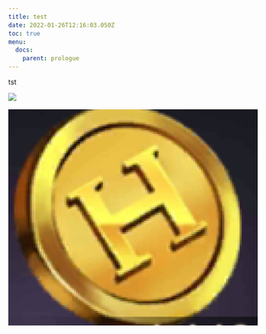 ```yaml
---
title: test
date: 2022-01-26T12:16:03.050Z
toc: true
menu:
  docs:
    parent: prologue
---
```

tst

![](images/minion-brush-bot-lbcb2.png)



![](1643967197278.jpg)
